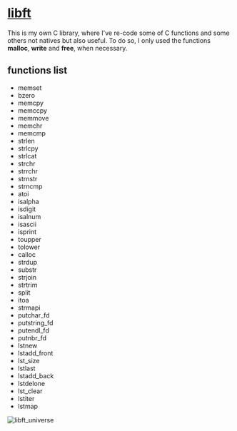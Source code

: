 # [libft](/others/en.subject.pdf)

This is my own C library, where I've re-code some of C functions and some others not natives but also useful.
To do so, I only used the functions __malloc__, __write__ and __free__, when necessary.

## functions list

- memset
- bzero
- memcpy
- memccpy
- memmove
- memchr
- memcmp
- strlen
- strlcpy
- strlcat
- strchr
- strrchr
- strnstr
- strncmp
- atoi
- isalpha
- isdigit
- isalnum
- isascii
- isprint
- toupper
- tolower
- calloc
- strdup
- substr
- strjoin
- strtrim
- split
- itoa
- strmapi
- putchar_fd
- putstring_fd
- putendl_fd
- putnbr_fd
- lstnew
- lstadd_front
- lst_size
- lstlast
- lstadd_back
- lstdelone
- lst_clear
- lstiter
- lstmap


![libft_universe](../assets/libft.png?raw=true)